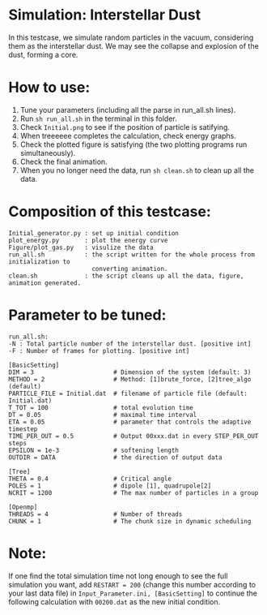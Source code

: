 # Simulation: Interstellar Dust

In this testcase, we simulate random particles in the vacuum, considering them as the interstellar dust. We may see the collapse and explosion of the dust, forming a core.

# How to use:
1. Tune your parameters (including all the parse in run_all.sh lines).
2. Run `sh run_all.sh` in the terminal in this folder.
3. Check `Initial.png` to see if the position of particle is satifying.
4. When treeeeee completes the calculation, check energy graphs.
5. Check the plotted figure is satisfying (the two plotting programs run simultaneously).
6. Check the final animation.
7. When you no longer need the data, run `sh clean.sh` to clean up all the data.

# Composition of this testcase:
```
Initial_generator.py : set up initial condition
plot_energy.py       : plot the energy curve
Figure/plot_gas.py   : visulize the data
run_all.sh           : the script written for the whole process from initialization to        
                       converting animation.
clean.sh             : the script cleans up all the data, figure, animation generated.
```

# Parameter to be tuned:
```
run_all.sh:
-N : Total particle number of the interstellar dust. [positive int]
-F : Number of frames for plotting. [positive int]

[BasicSetting]
DIM = 3                      # Dimension of the system (default: 3)
METHOD = 2                   # Method: [1]brute_force, [2]tree_algo (default)
PARTICLE_FILE = Initial.dat  # filename of particle file (default: Initial.dat)
T_TOT = 100                  # total evolution time
DT = 0.05                    # maximal time interval
ETA = 0.05                   # parameter that controls the adaptive timestep
TIME_PER_OUT = 0.5           # Output 00xxx.dat in every STEP_PER_OUT steps
EPSILON = 1e-3               # softening length
OUTDIR = DATA                # the direction of output data

[Tree]
THETA = 0.4                  # Critical angle
POLES = 1                    # dipole [1], quadrupole[2]
NCRIT = 1200                 # The max number of particles in a group

[Openmp]
THREADS = 4                  # Number of threads
CHUNK = 1                    # The chunk size in dynamic scheduling
```

# Note:
If one find the total simulation time not long enough to see the full simulation you want, add `RESTART = 200` (change this number according to your last data file) in `Input_Parameter.ini, [BasicSetting]` to continue the following calculation with `00200.dat` as the new initial condition.